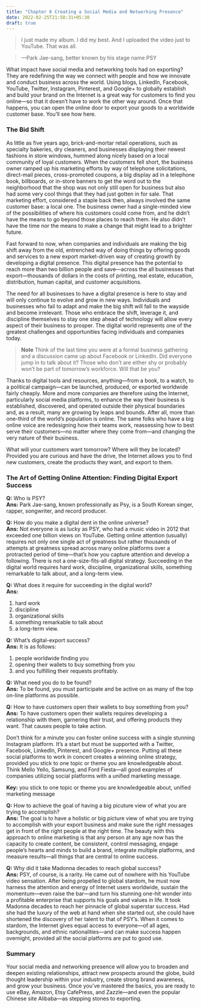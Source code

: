 ```yaml
---
title: "Chapter 6 Creating a Social Media and Networking Presence"
date: 2022-02-25T21:58:31+05:30
draft: true
---
```


> I just made my album. I did my best. And I uploaded the video just to YouTube. That was all.

> —Park Jae-sang, better known by his stage name PSY

What impact have social media and networking tools had on exporting? They are redefining the way we connect with people and how we innovate and
conduct business across the world. Using blogs, LinkedIn, Facebook, YouTube, Twitter, Instagram, Pinterest, and Google+ to globally establish and build your brand on the Internet is a great way for customers to find you online—so that it doesn’t have to work the other way around. Once that happens, you can open the online door to export your goods to a worldwide customer base. You’ll see how here.

### The Bid Shift

As little as five years ago, brick-and-mortar retail operations, such as specialty bakeries, dry cleaners, and businesses displaying their newest fashions in store windows, hummed along nicely based on a local community of loyal customers. When the customers fell short, the business owner ramped up his marketing efforts by way of telephone solicitations, direct-mail pieces, cross-promoted coupons, a big display ad in a telephone book, billboards, or in-store banners to get the word out to the neighborhood that the shop was not only still open for business but also had some very cool things that they had just gotten in for sale. That marketing effort, considered a staple back then, always involved the same customer base: a local one. The business owner had a single-minded view of the possibilities of where his customers could come from, and he didn’t have the means to go beyond those places to reach them. He also didn’t have the time nor the means to make a change that might lead to a brighter future.

Fast forward to now, when companies and individuals are making the big shift away from the old, entrenched way of doing things by offering goods and services to a new export market-driven way of creating growth by developing a digital presence. This digital presence has the potential to reach more than two billion people and save—across the all businesses that export—thousands of dollars in the costs of printing, real estate, education, distribution, human capital, and customer acquisitions.

The need for all businesses to have a digital presence is here to stay and will only continue to evolve and grow in new ways. Individuals and businesses who fail to adapt and make the big shift will fall to the wayside and become irrelevant. Those who embrace the shift, leverage it, and discipline themselves to stay one step ahead of technology will allow every aspect of their business to prosper. The digital world represents one of the greatest challenges and opportunities facing individuals and companies today.

> **Note** Think of the last time you were at a formal business gathering and a discussion came up about Facebook or LinkedIn. Did everyone jump in to talk about it? Those who don’t are either shy or probably won’t be part of tomorrow’s workforce. Will that be you?

Thanks to digital tools and resources, anything—from a book, to a watch, to a political campaign—can be launched, produced, or exported worldwide fairly cheaply. More and more companies are therefore using the Internet, particularly social media platforms, to enhance the way their business is established, discovered, and operated outside their physical boundaries and, as a result, many are growing by leaps and bounds. After all, more than one-third of the world’s population is online. The same folks who have a big online voice are redesigning how their teams work, reassessing how to best serve their customers—no matter where they come from—and changing the very nature of their business. 

What will your customers want tomorrow? Where will they be located? Provided you are curious and have the drive, the Internet allows you to find new customers, create the products they want, and export to them.

### The Art of Getting Online Attention: Finding Digital Export Success

**Q:** Who is PSY?    
**Ans:** Park Jae-sang, known professionally as Psy, is a South Korean singer, rapper, songwriter, and record producer. 

**Q:** How do you make a digital dent in the online universe?    
**Ans:** Not everyone is as lucky as PSY, who had a music video in 2012 that exceeded one billion views on YouTube. Getting online attention (usually) requires not only one single act of greatness but rather thousands of attempts at greatness spread across many online platforms over a protracted period of time—that’s how you capture attention and develop a following. There is not a one-size-fits-all digital strategy. Succeeding in the digital world requires hard work, discipline, organizational skills, something remarkable to talk about, and a long-term view.

**Q:** What does it require for succeeding in the digital world?    
**Ans:**
1. hard work
2. discipline
3. organizational skills
4. something remarkable to talk about
5. a long-term view.

**Q:** What’s digital-export success?    
**Ans:** It is as follows:

1. people worldwide finding you
2. opening their wallets to buy something from you
3. and you fulfilling their requests profitably.

**Q:** What need you do to be found?    
**Ans:** To be found, you must participate and be active on as many of the top on-line platforms as possible. 

**Q:** How to have customers open their wallets to buy something from you?    
**Ans:** To have customers open their wallets requires developing a relationship with them, garnering their trust, and offering products they
want. That causes people to take action. 


Don’t think for a minute you can foster online success with a single stunning Instagram platform. It’s a start but must be supported with a Twitter, Facebook, LinkedIn, Pinterest, and Google+ presence. Putting all these social platforms to work in concert creates a winning online strategy, provided you stick to one topic or theme you are knowledgeable about. Think Mello Yello, Samsung, and Ford Fiesta—all good examples of companies utilizing social platforms with a unified marketing message.

**Key:** you stick to one topic or theme you are knowledgeable about, unified marketing message

**Q:** How to achieve the goal of having a big picuture view of what you are trying to accomplish?    
**Ans:** The goal is to have a holistic or big picture view of what you are trying to accomplish with your export business and make sure the right messages get in front of the right people at the right time. The beauty with this approach to online marketing is that any person at any age now has the capacity to create content, be consistent, control messaging, engage people’s hearts and minds to build a brand, integrate multiple platforms, and measure results—all things that are central to online success.

**Q:** Why did it take Madonna decades to reach global success?    
**Ans:** PSY, of course, is a rarity. He came out of nowhere with his YouTube video sensation. After being propelled to global stardom, he must
now harness the attention and energy of Internet users worldwide, sustain the momentum—even raise the bar—and turn his stunning one-hit wonder into a profitable enterprise that supports his goals and values in life. It took Madonna decades to reach her pinnacle of global superstar success. Had she had the luxury of the web at hand when she started out, she could have shortened the discovery of her talent to that of PSY’s. When it comes to stardom, the Internet gives equal access to everyone—of all ages, backgrounds, and ethnic nationalities—and can make success happen overnight, provided all the social platforms are put to good use.

### Summary

Your social media and networking presence will allow you to broaden and deepen existing relationships, attract new prospects around the globe, build thought leadership within your industry, create strong brand awareness, and grow your business. Once you’ve mastered the basics, you are ready to use eBay, Amazon, Etsy CafePress, and Zazzle—and even the popular Chinese site Alibaba—as stepping stones to exporting.
